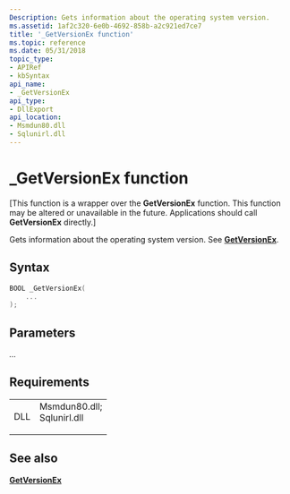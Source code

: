 ```yaml
---
Description: Gets information about the operating system version.
ms.assetid: 1af2c320-6e0b-4692-858b-a2c921ed7ce7
title: '_GetVersionEx function'
ms.topic: reference
ms.date: 05/31/2018
topic_type: 
- APIRef
- kbSyntax
api_name: 
- _GetVersionEx
api_type: 
- DllExport
api_location: 
- Msmdun80.dll
- Sqlunirl.dll
---
```


# \_GetVersionEx function

\[This function is a wrapper over the **GetVersionEx** function. This function may be altered or unavailable in the future. Applications should call **GetVersionEx** directly.\]

Gets information about the operating system version. See [**GetVersionEx**](https://msdn.microsoft.com/library/ms724451(v=VS.85).aspx).

## Syntax


```C++
BOOL _GetVersionEx(
    ...
);
```



## Parameters

<dl> <dt>

*...* 
</dt> <dd></dd> </dl>

## Requirements



|                |                                                                                                                                                             |
|----------------|-------------------------------------------------------------------------------------------------------------------------------------------------------------|
| DLL<br/> | <dl> <dt>Msmdun80.dll; </dt> <dt>Sqlunirl.dll</dt> </dl> |



## See also

<dl> <dt>

[**GetVersionEx**](https://msdn.microsoft.com/library/ms724451(v=VS.85).aspx)
</dt> </dl>

 

 




